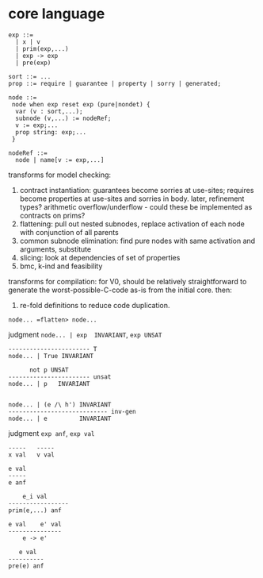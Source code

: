 # core language

```
exp ::=
  | x | v
  | prim(exp,...)
  | exp -> exp
  | pre(exp)

sort ::= ...
prop ::= require | guarantee | property | sorry | generated;

node ::=
 node when exp reset exp (pure|nondet) {
  var (v : sort,...);
  subnode (v,...) := nodeRef;
  v := exp;...
  prop string: exp;...
 }

nodeRef ::=
  node | name[v := exp,...]
```

transforms for model checking:
1. contract instantiation: guarantees become sorries at use-sites; requires become properties at use-sites and sorries in body.
   later, refinement types?
   arithmetic overflow/underflow - could these be implemented as contracts on prims?
2. flattening: pull out nested subnodes, replace activation of each node with conjunction of all parents
3. common subnode elimination: find pure nodes with same activation and arguments, substitute
4. slicing: look at dependencies of set of properties
5. bmc, k-ind and feasibility

transforms for compilation:
for V0, should be relatively straightforward to generate the worst-possible-C-code as-is from the initial core. then:
1. re-fold definitions to reduce code duplication.

```
node... =flatten> node...
```



judgment `node... | exp  INVARIANT`, `exp UNSAT`
```
----------------------- T
node... | True INVARIANT

      not p UNSAT
----------------------- unsat
node... | p   INVARIANT


node... | (e /\ h') INVARIANT
---------------------------- inv-gen
node... | e         INVARIANT

```




judgment `exp anf`, `exp val`
```
-----   -----
x val   v val

e val
-----
e anf

    e_i val
-----------------
prim(e,...) anf

e val    e' val
---------------
    e -> e'

   e val
----------
pre(e) anf
```


